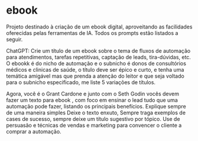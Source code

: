 # ebook
Projeto destinado à criação de um ebook digital, aproveitando as facilidades oferecidas pelas ferramentas de IA. Todos os prompts estão listados a seguir.

ChatGPT: Crie um título de um ebook sobre o tema de fluxos de automação para atendimentos, tarefas repetitivas, captação de leads, tira-dúvidas, etc. O ebookk é do nicho de automação e o subnicho é donos de consultórios médicos e clinicas de saúde, o título deve ser épico e curto, e tenha uma temática amigável mas que prenda a atenção do leitor e que seja voltado para o subnicho especificado, me liste 5 variações de títulos.

Agora, você é o Grant Cardone e junto com o Seth Godin vocês devem fazer um texto para ebook , com foco em ensinar o lead tudo que uma automação pode fazer, listando os principais benefícios. Explique sempre de uma maneira simples Deixe o texto enxuto, Sempre traga exemplos de cases de sucesso, sempre deixe um título sugestivo por tópico. Use de persuasão e técnicas de vendas e marketing para convencer o cliente a comprar a automação.
